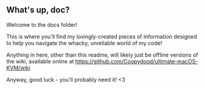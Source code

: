 ## What's up, doc?

Welcome to the docs folder!

This is where you'll find my lovingly-created pieces of information designed to help you navigate the whacky, unreliable world of my code!

Anything in here, other than this readme, will likely just be offline versions of the wiki, available online at https://github.com/Coopydood/ultimate-macOS-KVM/wiki

Anyway, good luck - you'll probably need it! <3
